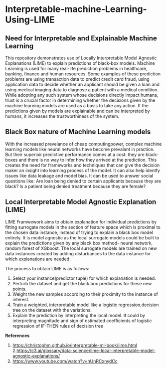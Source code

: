 # Interpretable-machine-Learning-Using-LIME
## Need for Interpretable and Explainable Machine Learning
This repository demonstrates use of Locally Interpretable Model Agnostic Explanations (LIME) to explain predictions of black-box models.
Machine Learning is used for many real-life prediction problems in healthcare, banking, finance and human resources. Some examples of these prediction problems are using transaction data to predict credit card fraud, using application data to decide whether an applicant should be given a loan and using medical imaging data to diagnose a patient with a medical condition. While adopting any such system whose decisions directly impact humans, trust is a crucial factor in determining whether the decisions given by the machine learning models are used as a basis to take any action. If the predictions given by models are explainable and can be interpreted by humans, it increases the trustworthiness of the system.

## Black Box nature of Machine Learning models
With the increased prevelance of cheap computingpower, complex machine learning models like neural networks have become prevalant in practice. But their superioir predictive performance comes at a cost: they are black-boxes and there is no way to infer how they arrived at the prediction. This creates the need for frameworks and techniques that can give the decision maker an insight into learning process of the model. It can also help identfy issues like data leakage and model bias. It can be used to answer social questions like: Are loan being denied to certain applicants because they are black? Is a patient being denied treatment because they are female?

## Local Interpretable Model Agnostic Explanation (LIME)
LIME Framwework aims to obtain explanation for individual predictions by fitting surrogate models in the section of feature space which is proximal to the chosen data instance, instead of trying to explain a black box model entirely. It is model agnostic as the local surrogate models could be built to explain the predictions given by any black box method- neural network, random forest of XGboost. The local surrogate models are trained on new data instances created by adding disturbances to the data instance for which explanations are needed.

The process to obtain LIME is as follows:
1. Select your instance(predictor tuple) for which explanation is needed.
2. Perturb the dataset and get the black box predictions for these new points.
3. Weight the new samples according to their proximity to the instance of interest.
4. Train a weighted, interpretable model like a logistic regression,decision tree on the dataset with the variations.
5. Explain the prediction by interpreting the local model. It could by interpreting magnitude and sign of estimated coefficients of logistic regression of IF-THEN rules of decision tree




**References**
1. https://christophm.github.io/interpretable-ml-book/lime.html
2.https://c3.ai/glossary/data-science/lime-local-interpretable-model-agnostic-explanations/
3. https://www.youtube.com/watch?v=hUnRCxnydCc
